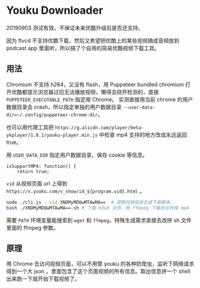 Youku Downloader
===========

20190903 测试有效。不保证未来优酷升级后是否还支持。

因为 flvcd 不支持优酷下载，然后又希望把优酷上的某些视频搞成音频放到 podcast app 里面听，所以搞了个自用的简易优酷视频下载工具。

## 用法

Chromium 不支持 h264，又没有 flash，用 Puppeteer bundled chromium 打开优酷都提示浏览器过旧无法播放视频，懒得去绕开检测的，直接 `PUPPETEER_EXECUTABLE_PATH` 指定用 Chrome。
实测直接用当前 chrome 的用户数据目录会 crash，所以指定单独的用户数据目录 `--user-data-dir=~/.config/puppeteer-chrome-dir`。

也可以用代理工具把 `https://g.alicdn.com/player/beta-ykplayer/1.8.1/youku-player.min.js` 中检查 mp4 支持的地方改成永远返回 true。

用 `USER_DATA_DIR` 指定用户数据目录，保存 cookie 等信息。

```
isSupportMP4: function() {
    return true;
```

`vid` 从视频页面 url 上得到 `https://v.youku.com/v_show/id_${program.vid}.html` 。

```bash
node ./cli.js --vid XNDMyMDQwMTAwMA==  # 提取视频信息生成下载脚本。
bash ./XNDMyMDQwMTAwMA==.sh # 下载 m3u8 文件，用 ffmpeg 下载并合并成 mp4
```

需要 `PATH` 环境变量能搜索到 `wget` 和 `ffmpeg`。特殊生成需求直接去改拼 sh 文件里面的 ffmpeg 参数。

## 原理

用 Chrome 去访问视频页面，可以不用管 youku 的各种防爬虫，监听下网络请求得到一个大 json ，里面包含了这个页面视频的所有信息。取出信息拼一个 shell 出来跑一下就开始下载视频了。


